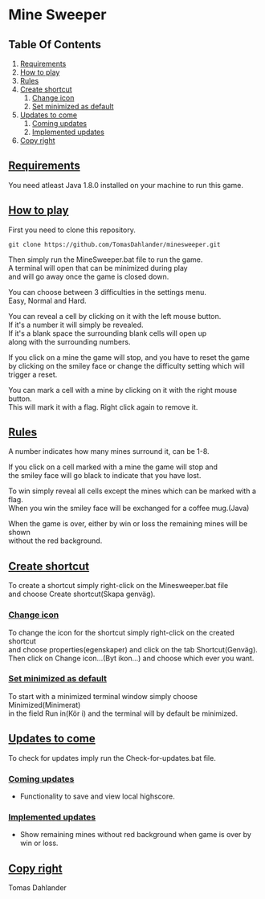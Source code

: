 # Mine Sweeper

## Table Of Contents

1. [Requirements](#req)
2. [How to play](#play)
3. [Rules](#rules)
4. [Create shortcut](#shortcut)
   1. [Change icon](#change-icon)
   2. [Set minimized as default](#minimize)
5. [Updates to come](#updates)
   1. [Coming updates](#coming-updates)
   2. [Implemented updates](#implemented-updates)
6. [Copy right](#copy-right)

## <a name="req" href="#req">Requirements</a>
You need atleast Java 1.8.0 installed on your machine to run this game.

## <a name="play" href="#play">How to play</a>
First you need to clone this repository.
```
git clone https://github.com/TomasDahlander/minesweeper.git
```
Then simply run the MineSweeper.bat file to run the game.<br>
A terminal will open that can be minimized during play<br>
and will go away once the game is closed down.

You can choose between 3 difficulties in the settings menu.<br>
Easy, Normal and Hard.

You can reveal a cell by clicking on it with the left mouse button.<br>
If it's a number it will simply be revealed.<br>
If it's a blank space the surrounding blank cells will open up<br>
along with the surrounding numbers.

If you click on a mine the game will stop, and you have to reset the game<br>
by clicking on the smiley face or change the difficulty setting which will trigger a reset.

You can mark a cell with a mine by clicking on it with the right mouse button.<br>
This will mark it with a flag. Right click again to remove it.

## <a name="rules" href="#rules">Rules</a>
A number indicates how many mines surround it, can be 1-8.

If you click on a cell marked with a mine the game will stop and<br>
the smiley face will go black to indicate that you have lost.

To win simply reveal all cells except the mines which can be marked with a flag.<br>
When you win the smiley face will be exchanged for a coffee mug.(Java)

When the game is over, either by win or loss the remaining mines will be shown<br>
without the red background.

## <a name="shortcut" href="#shortcut">Create shortcut</a>
To create a shortcut simply right-click on the Minesweeper.bat file<br>
and choose Create shortcut(Skapa genväg).

### <a name="change-icon" href="#change-icon">Change icon</a>
To change the icon for the shortcut simply right-click on the created shortcut<br>
and choose properties(egenskaper) and click on the tab Shortcut(Genväg).<br>
Then click on Change icon...(Byt ikon...) and choose which ever you want.

### <a name="minimize" href="#minimize">Set minimized as default</a>
To start with a minimized terminal window simply choose Minimized(Minimerat)<br>
in the field Run in(Kör i) and the terminal will by default be minimized.

## <a name="updates" href="#updates">Updates to come</a>
To check for updates imply run the Check-for-updates.bat file.
### <a name="coming-updates" href="#coming-updates">Coming updates</a>
* Functionality to save and view local highscore.

### <a name="implemented-updates" href="#implemented-updates">Implemented updates</a>
* Show remaining mines without red background when game is over by win or loss.

## <a name="copy-right" href="#copy-right">Copy right</a>
Tomas Dahlander